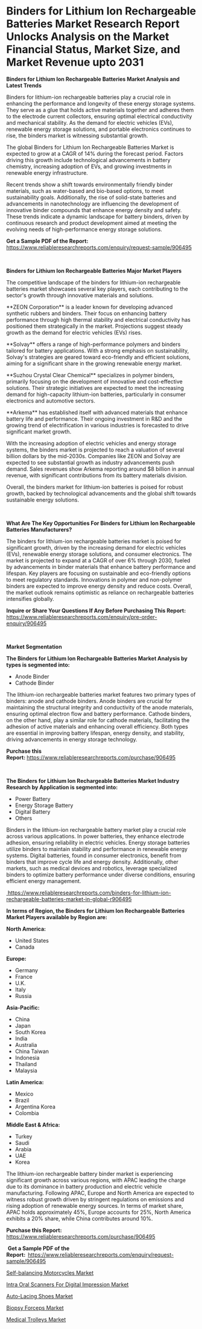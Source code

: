 <p><h1>Binders for Lithium Ion Rechargeable Batteries Market Research Report Unlocks Analysis on the Market Financial Status, Market Size, and Market Revenue upto 2031</h1></p><p><strong>Binders for Lithium Ion Rechargeable Batteries Market Analysis and Latest Trends</strong></p>
<p><p>Binders for lithium-ion rechargeable batteries play a crucial role in enhancing the performance and longevity of these energy storage systems. They serve as a glue that holds active materials together and adheres them to the electrode current collectors, ensuring optimal electrical conductivity and mechanical stability. As the demand for electric vehicles (EVs), renewable energy storage solutions, and portable electronics continues to rise, the binders market is witnessing substantial growth.</p><p>The global Binders for Lithium Ion Rechargeable Batteries Market is expected to grow at a CAGR of 14% during the forecast period. Factors driving this growth include technological advancements in battery chemistry, increasing adoption of EVs, and growing investments in renewable energy infrastructure. </p><p>Recent trends show a shift towards environmentally friendly binder materials, such as water-based and bio-based options, to meet sustainability goals. Additionally, the rise of solid-state batteries and advancements in nanotechnology are influencing the development of innovative binder compounds that enhance energy density and safety. These trends indicate a dynamic landscape for battery binders, driven by continuous research and product development aimed at meeting the evolving needs of high-performance energy storage solutions.</p></p>
<p><strong>Get a Sample PDF of the Report:&nbsp;</strong> <a href="https://www.reliableresearchreports.com/enquiry/request-sample/906495?utm_campaign=11&utm_medium=2&utm_source=Github&utm_content=ia&utm_term=05112024&utm_id=binders-for-lithium-ion-rechargeable-batteries">https://www.reliableresearchreports.com/enquiry/request-sample/906495</a></p>
<p>&nbsp;</p>
<p><strong>Binders for Lithium Ion Rechargeable Batteries Major Market Players</strong></p>
<p><p>The competitive landscape of the binders for lithium-ion rechargeable batteries market showcases several key players, each contributing to the sector's growth through innovative materials and solutions. </p><p>**ZEON Corporation** is a leader known for developing advanced synthetic rubbers and binders. Their focus on enhancing battery performance through high thermal stability and electrical conductivity has positioned them strategically in the market. Projections suggest steady growth as the demand for electric vehicles (EVs) rises.</p><p>**Solvay** offers a range of high-performance polymers and binders tailored for battery applications. With a strong emphasis on sustainability, Solvay's strategies are geared toward eco-friendly and efficient solutions, aiming for a significant share in the growing renewable energy market.</p><p>**Suzhou Crystal Clear Chemical** specializes in polymer binders, primarily focusing on the development of innovative and cost-effective solutions. Their strategic initiatives are expected to meet the increasing demand for high-capacity lithium-ion batteries, particularly in consumer electronics and automotive sectors.</p><p>**Arkema** has established itself with advanced materials that enhance battery life and performance. Their ongoing investment in R&D and the growing trend of electrification in various industries is forecasted to drive significant market growth.</p><p>With the increasing adoption of electric vehicles and energy storage systems, the binders market is projected to reach a valuation of several billion dollars by the mid-2030s. Companies like ZEON and Solvay are expected to see substantial growth as industry advancements push demand. Sales revenues show Arkema reporting around $8 billion in annual revenue, with significant contributions from its battery materials division. </p><p>Overall, the binders market for lithium-ion batteries is poised for robust growth, backed by technological advancements and the global shift towards sustainable energy solutions.</p></p>
<p>&nbsp;</p>
<p><strong>What Are The Key Opportunities For Binders for Lithium Ion Rechargeable Batteries Manufacturers?</strong></p>
<p><p>The binders for lithium-ion rechargeable batteries market is poised for significant growth, driven by the increasing demand for electric vehicles (EVs), renewable energy storage solutions, and consumer electronics. The market is projected to expand at a CAGR of over 6% through 2030, fueled by advancements in binder materials that enhance battery performance and lifespan. Key players are focusing on sustainable and eco-friendly options to meet regulatory standards. Innovations in polymer and non-polymer binders are expected to improve energy density and reduce costs. Overall, the market outlook remains optimistic as reliance on rechargeable batteries intensifies globally.</p></p>
<p><strong>Inquire or Share Your Questions If Any Before Purchasing This Report:</strong> <a href="https://www.reliableresearchreports.com/enquiry/pre-order-enquiry/906495?utm_campaign=11&utm_medium=2&utm_source=Github&utm_content=ia&utm_term=05112024&utm_id=binders-for-lithium-ion-rechargeable-batteries">https://www.reliableresearchreports.com/enquiry/pre-order-enquiry/906495</a></p>
<p>&nbsp;</p>
<p><strong>Market Segmentation</strong></p>
<p><strong>The Binders for Lithium Ion Rechargeable Batteries Market Analysis by types is segmented into:</strong></p>
<p><ul><li>Anode Binder</li><li>Cathode Binder</li></ul></p>
<p><p>The lithium-ion rechargeable batteries market features two primary types of binders: anode and cathode binders. Anode binders are crucial for maintaining the structural integrity and conductivity of the anode materials, ensuring optimal electron flow and battery performance. Cathode binders, on the other hand, play a similar role for cathode materials, facilitating the adhesion of active materials and enhancing overall efficiency. Both types are essential in improving battery lifespan, energy density, and stability, driving advancements in energy storage technology.</p></p>
<p><strong>Purchase this Report:&nbsp;</strong><a href="https://www.reliableresearchreports.com/purchase/906495?utm_campaign=11&utm_medium=2&utm_source=Github&utm_content=ia&utm_term=05112024&utm_id=binders-for-lithium-ion-rechargeable-batteries">https://www.reliableresearchreports.com/purchase/906495</a></p>
<p>&nbsp;</p>
<p><strong>The Binders for Lithium Ion Rechargeable Batteries Market Industry Research by Application is segmented into:</strong></p>
<p><ul><li>Power Battery</li><li>Energy Storage Battery</li><li>Digital Battery</li><li>Others</li></ul></p>
<p><p>Binders in the lithium-ion rechargeable battery market play a crucial role across various applications. In power batteries, they enhance electrode adhesion, ensuring reliability in electric vehicles. Energy storage batteries utilize binders to maintain stability and performance in renewable energy systems. Digital batteries, found in consumer electronics, benefit from binders that improve cycle life and energy density. Additionally, other markets, such as medical devices and robotics, leverage specialized binders to optimize battery performance under diverse conditions, ensuring efficient energy management.</p></p>
<p><a href="https://www.reliableresearchreports.com/binders-for-lithium-ion-rechargeable-batteries-market-in-global-r906495?utm_campaign=11&utm_medium=2&utm_source=Github&utm_content=ia&utm_term=05112024&utm_id=binders-for-lithium-ion-rechargeable-batteries">&nbsp;https://www.reliableresearchreports.com/binders-for-lithium-ion-rechargeable-batteries-market-in-global-r906495</a></p>
<p><strong>In terms of Region, the Binders for Lithium Ion Rechargeable Batteries Market Players available by Region are:</strong></p>
<p>
    <p> <strong> North America: </strong>
        <ul>
            <li>United States</li>
            <li>Canada</li>
        </ul>
        </p> 
    <p> <strong> Europe: </strong>
        <ul>
            <li>Germany</li>
            <li>France</li>
            <li>U.K.</li>
            <li>Italy</li>
            <li>Russia</li>
        </ul>
        </p> 
    <p> <strong> Asia-Pacific: </strong>
        <ul>
            <li>China</li>
            <li>Japan</li>
            <li>South Korea</li>
            <li>India</li>
            <li>Australia</li>
            <li>China Taiwan</li>
            <li>Indonesia</li>
            <li>Thailand</li>
            <li>Malaysia</li>
        </ul>
        </p> 
    <p> <strong> Latin America: </strong>
        <ul>
            <li>Mexico</li>
            <li>Brazil</li>
            <li>Argentina Korea</li>
            <li>Colombia</li>
        </ul>
        </p> 
    <p> <strong> Middle East & Africa: </strong>
        <ul>
            <li>Turkey</li>
            <li>Saudi</li>
            <li>Arabia</li>
            <li>UAE</li>
            <li>Korea</li>
        </ul>
    </p>
    </p>
<p><p>The lithium-ion rechargeable battery binder market is experiencing significant growth across various regions, with APAC leading the charge due to its dominance in battery production and electric vehicle manufacturing. Following APAC, Europe and North America are expected to witness robust growth driven by stringent regulations on emissions and rising adoption of renewable energy sources. In terms of market share, APAC holds approximately 45%, Europe accounts for 25%, North America exhibits a 20% share, while China contributes around 10%.</p></p>
<p><strong>Purchase this Report: </strong><a href="https://www.reliableresearchreports.com/purchase/906495?utm_campaign=11&utm_medium=2&utm_source=Github&utm_content=ia&utm_term=05112024&utm_id=binders-for-lithium-ion-rechargeable-batteries">https://www.reliableresearchreports.com/purchase/906495</a></p>
<p>&nbsp;<strong>Get a Sample PDF of the Report:&nbsp;&nbsp;</strong><a href="https://www.reliableresearchreports.com/enquiry/request-sample/906495?utm_campaign=11&utm_medium=2&utm_source=Github&utm_content=ia&utm_term=05112024&utm_id=binders-for-lithium-ion-rechargeable-batteries">https://www.reliableresearchreports.com/enquiry/request-sample/906495</a></p>
<p><strong></strong></p>
<p><p><a href="https://github.com/ambertqocronceb/Market-Research-Report-List-1/blob/main/self-balancing-motorcycles-market.md?utm_campaign=11&utm_medium=2&utm_source=Github&utm_content=ia&utm_term=05112024&utm_id=binders-for-lithium-ion-rechargeable-batteries">Self-balancing Motorcycles Market</a></p><p><a href="https://issuu.com/reportprime-2/docs/intra-oral-scanners-for-digital-imp_5cc8b247ade756?utm_campaign=11&utm_medium=2&utm_source=Github&utm_content=ia&utm_term=05112024&utm_id=binders-for-lithium-ion-rechargeable-batteries">Intra Oral Scanners For Digital Impression Market</a></p><p><a href="https://github.com/ellinutterosx5/Market-Research-Report-List-1/blob/main/auto-lacing-shoes-market.md?utm_campaign=11&utm_medium=2&utm_source=Github&utm_content=ia&utm_term=05112024&utm_id=binders-for-lithium-ion-rechargeable-batteries">Auto-Lacing Shoes Market</a></p><p><a href="https://issuu.com/reportprime-2/docs/biopsy-forceps-market-size-2030.ppt_0e2c35a238ce0e?utm_campaign=11&utm_medium=2&utm_source=Github&utm_content=ia&utm_term=05112024&utm_id=binders-for-lithium-ion-rechargeable-batteries">Biopsy Forceps Market</a></p><p><a href="https://issuu.com/reportprime-2/docs/medical-trolleys-market-size-2030.p_c007cd24e905b9?utm_campaign=11&utm_medium=2&utm_source=Github&utm_content=ia&utm_term=05112024&utm_id=binders-for-lithium-ion-rechargeable-batteries">Medical Trolleys Market</a></p></p>